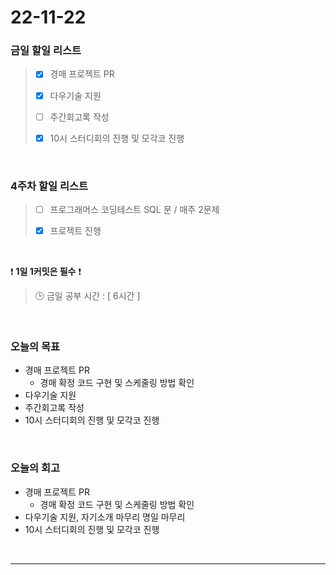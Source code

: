 # 22-11-22

### 금일 할일 리스트
> - [x]  경매 프로젝트 PR
>
> - [x]  다우기술 지원
>
> - [ ]  주간회고록 작성
>
> - [x]  10시 스터디회의 진행 및 모각코 진행


<br/>

### 4주차 할일 리스트  

> - [ ]  프로그래머스 코딩테스트 SQL 문 / 매주 2문제  
>
> - [x]  프로젝트 진행

<br/>

❗ **1일 1커밋은 필수** ❗
> 🕒 금일 공부 시간 : [ 6시간 ]
  
<br/>

### 오늘의 목표
- 경매 프로젝트 PR
    - 경매 확정 코드 구현 및 스케줄링 방법 확인
- 다우기술 지원
- 주간회고록 작성
- 10시 스터디회의 진행 및 모각코 진행

<br>

### 오늘의 회고
- 경매 프로젝트 PR
    - 경매 확정 코드 구현 및 스케줄링 방법 확인
- 다우기술 지원, 자기소개 마무리 명일 마무리
- 10시 스터디회의 진행 및 모각코 진행

<br/>

------------  